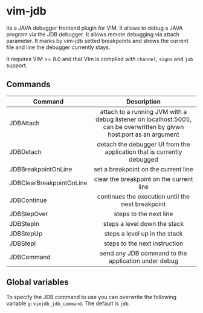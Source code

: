 # vim-jdb

Its a JAVA debugger frontend plugin for VIM. It allows to debug a JAVA program via the JDB debugger. It allows remote debugging via attach parameter.
It marks by vim-jdb setted breakpoints and shows the current file and line the debugger currently stays.

It requires VIM >= 8.0 and that VIm is compiled with `channel`, `signs` and `job` support.


## Commands
|Command|Description|
| ------------- |:-------------:|
|JDBAttach|attach to a running JVM with a debug listener on localhost:5005, can be overwritten by givwn host:port as an argument|
|JDBDetach|detach the debugger UI from the application that is currently debugged|
|JDBBreakpointOnLine|set a breakpoint on the current line|
|JDBClearBreakpointOnLine|clear the breakpoint on the current line|
|JDBContinue|continues the execution until the next breakpoint|
|JDBStepOver|steps to the next line|
|JDBStepIn|steps a level down the stack|
|JDBStepUp|steps a level up in the stack|
|JDBStepI|steps to the next instruction|
|JDBCommand|send any JDB command to the application under debug|

## Global variables

To specify the JDB command to use you can overwrite the following variable `g:vimjdb_jdb_command`. The default is `jdb`.
